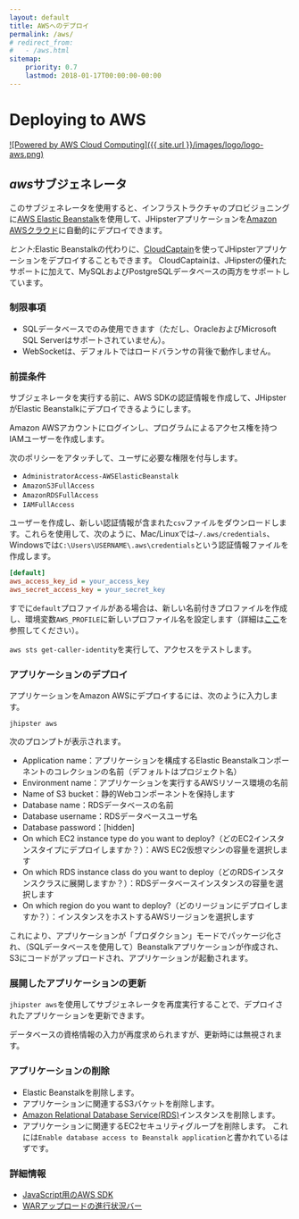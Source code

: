 ```yaml
---
layout: default
title: AWSへのデプロイ
permalink: /aws/
# redirect_from:
#   - /aws.html
sitemap:
    priority: 0.7
    lastmod: 2018-01-17T00:00:00-00:00
---
```


# <i class="fa fa-cloud-upload"></i> Deploying to AWS

[![Powered by AWS Cloud Computing]({{ site.url }}/images/logo/logo-aws.png)](https://aws.amazon.com/what-is-cloud-computing)

## *aws*サブジェネレータ

このサブジェネレータを使用すると、インフラストラクチャのプロビジョニングに[AWS Elastic Beanstalk](https://docs.aws.amazon.com/elasticbeanstalk/latest/dg/Welcome.html)を使用して、JHipsterアプリケーションを[Amazon AWSクラウド](https://aws.amazon.com/)に自動的にデプロイできます。

<div class="alert alert-info"> <i>ヒント:</i>Elastic Beanstalkの代わりに、<a href="{{ site.url }}/cloudcaptain/">CloudCaptain</a>を使ってJHipsterアプリケーションをデプロイすることもできます。
CloudCaptainは、JHipsterの優れたサポートに加えて、MySQLおよびPostgreSQLデータベースの両方をサポートしています。</div>

### 制限事項

*   SQLデータベースでのみ使用できます（ただし、OracleおよびMicrosoft SQL Serverはサポートされていません）。
*   WebSocketは、デフォルトではロードバランサの背後で動作しません。

### 前提条件

サブジェネレータを実行する前に、AWS SDKの認証情報を作成して、JHipsterがElastic Beanstalkにデプロイできるようにします。

Amazon AWSアカウントにログインし、プログラムによるアクセス権を持つIAMユーザーを作成します。

次のポリシーをアタッチして、ユーザに必要な権限を付与します。
- `AdministratorAccess-AWSElasticBeanstalk`
- `AmazonS3FullAccess`
- `AmazonRDSFullAccess`
- `IAMFullAccess`

ユーザーを作成し、新しい認証情報が含まれた`csv`ファイルをダウンロードします。これらを使用して、次のように、Mac/Linuxでは`~/.aws/credentials`、Windowsでは`C:\Users\USERNAME\.aws\credentials`という認証情報ファイルを作成します。
```ini
[default]
aws_access_key_id = your_access_key
aws_secret_access_key = your_secret_key
```
すでに`default`プロファイルがある場合は、新しい名前付きプロファイルを作成し、環境変数`AWS_PROFILE`に新しいプロファイル名を設定します（詳細は[ここ](https://docs.aws.amazon.com/cli/latest/userguide/cli-configure-profiles.html)を参照してください）。

`aws sts get-caller-identity`を実行して、アクセスをテストします。

### アプリケーションのデプロイ

アプリケーションをAmazon AWSにデプロイするには、次のように入力します。

`jhipster aws`

次のプロンプトが表示されます。
- Application name：アプリケーションを構成するElastic Beanstalkコンポーネントのコレクションの名前（デフォルトはプロジェクト名）
- Environment name：アプリケーションを実行するAWSリソース環境の名前
- Name of S3 bucket：静的Webコンポーネントを保持します
- Database name：RDSデータベースの名前
- Database username：RDSデータベースユーザ名
- Database password：[hidden]
- On which EC2 instance type do you want to deploy?（どのEC2インスタンスタイプにデプロイしますか？）：AWS EC2仮想マシンの容量を選択します
- On which RDS instance class do you want to deploy（どのRDSインスタンスクラスに展開しますか？）：RDSデータベースインスタンスの容量を選択します
- On which region do you want to deploy?（どのリージョンにデプロイしますか？）：インスタンスをホストするAWSリージョンを選択します

これにより、アプリケーションが「プロダクション」モードでパッケージ化され、（SQLデータベースを使用して）Beanstalkアプリケーションが作成され、S3にコードがアップロードされ、アプリケーションが起動されます。

### 展開したアプリケーションの更新

`jhipster aws`を使用してサブジェネレータを再度実行することで、デプロイされたアプリケーションを更新できます。

データベースの資格情報の入力が再度求められますが、更新時には無視されます。

### アプリケーションの削除

- Elastic Beanstalkを削除します。
- アプリケーションに関連するS3バケットを削除します。
- [Amazon Relational Database Service(RDS)](https://aws.amazon.com/rds/)インスタンスを削除します。
- アプリケーションに関連するEC2セキュリティグループを削除します。
これには`Enable database access to Beanstalk application`と書かれているはずです。

### 詳細情報

*   [JavaScript用のAWS SDK](http://aws.amazon.com/sdk-for-node-js)
*   [WARアップロードの進行状況バー](https://github.com/tj/node-progress)
